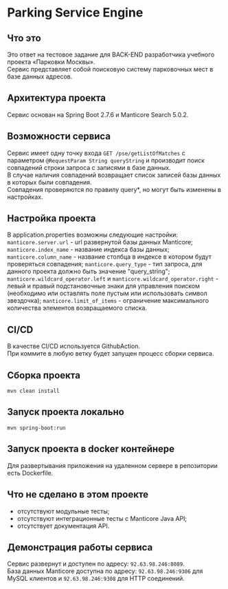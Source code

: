 # Parking Service Engine
## Что это
Это ответ на тестовое задание для BACK-END разработчика учебного проекта «Парковки Москвы».  
Сервис представляет собой поисковую систему парковочных мест в базе данных адресов.  
## Архитектура проекта
Сервис основан на Spring Boot 2.7.6 и Manticore Search 5.0.2.  
## Возможности сервиса
Сервис имеет одну точку входа `GET /pse/getListOfMatches` с параметром `@RequestParam String queryString` и производит поиск совпадений строки запроса с записями в базе данных.  
В случае наличия совпадений возвращает список записей базы данных в которых были совпадения.  
Совпадения проверяются по правилу query*, но могут быть изменены в настройках.
## Настройка проекта
В application.properties возможны следующие настройки:  
`manticore.server.url` - url развернутой базы данных Manticore;  
`manticore.index_name` - название индекса базы данных;  
`manticore.column_name` - название столбца в индексе в котором будут проверяться совпадения;
`manticore.query_type` - тип запроса, для данного проекта должно быть значение "query_string";  
`manticore.wildcard_operator.left` и `manticore.wildcard_operator.right` - левый и правый подстановочные знаки для управления поиском (необходимо или оставлять поле пустым или использовать символ звездочка);
`manticore.limit_of_items` - ограничение максимального количества элементов возвращаемого списка.  
## CI/CD
В качестве CI/CD используется GithubAction.  
При коммите в любую ветку будет запущен процесс сборки сервиса.
## Сборка проекта
```mvn clean install```
## Запуск проекта локально
```mvn spring-boot:run```
## Запуск проекта в docker контейнере
Для развертывания приложения на удаленном сервере в репозитории есть Dockerfile.  
## Что не сделано в этом проекте
- отсутствуют модульные тесты;
- отсутствуют интеграционные тесты с Manticore Java API;
- отсутствует документация API.
## Демонстрация работы сервиса
Сервис развернут и доступен по адресу: `92.63.98.246:8089`.  
База данных Manticore доступна по адресу: `92.63.98.246:9306` для MySQL клиентов и `92.63.98.246:9308` для HTTP соединений.
